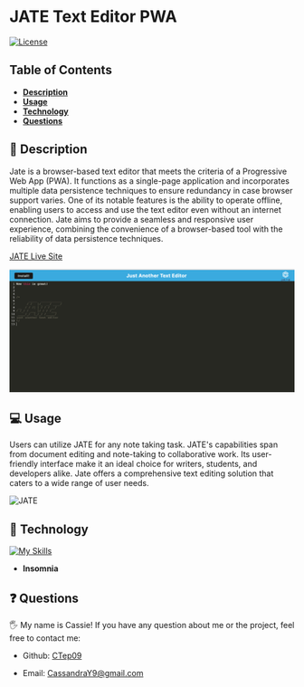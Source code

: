 # JATE Text Editor PWA

[![License](https://img.shields.io/badge/license-MIT-ff69b4)](https://opensource.org/license/MIT)

## Table of Contents

- [**Description**](#📑-description)
- [**Usage**](#💻-usage)
- [**Technology**](#🚀-technology)
- [**Questions**](#❓-questions)

## 📑 Description

Jate is a browser-based text editor that meets the criteria of a Progressive Web App (PWA). It functions as a single-page application and incorporates multiple data persistence techniques to ensure redundancy in case browser support varies. One of its notable features is the ability to operate offline, enabling users to access and use the text editor even without an internet connection. Jate aims to provide a seamless and responsive user experience, combining the convenience of a browser-based tool with the reliability of data persistence techniques.

[JATE Live Site](https://ct-jate.herokuapp.com/)

![JATE](./images/JATE.png)

## 💻 Usage

Users can utilize JATE for any note taking task. JATE's capabilities span from document editing and note-taking to collaborative work. Its user-friendly interface make it an ideal choice for writers, students, and developers alike. Jate offers a comprehensive text editing solution that caters to a wide range of user needs.

![JATE](./images/JATE%20Walkthrough.gif)

## 🚀 Technology

[![My Skills](https://skillicons.dev/icons?i=heroku,js,nodejs,vscode,webpack)](https://skillicons.dev)

- **Insomnia**

## ❓ Questions

🖐 My name is Cassie! If you have any question about me or the project, feel free to contact me:

- Github: [CTep09](https://github.com/CTep09)

- Email: [CassandraY9@gmail.com](mailto:cassandray9@gmail.com)
